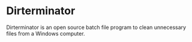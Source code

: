 # Dirterminator
Dirterminator is an open source batch file program to clean unnecessary files from a Windows computer.
